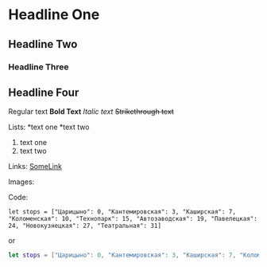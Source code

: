 # Headline One
## Headline Two
### Headline Three
## Headline Four

Regular text
**Bold Text**
*Italic text*
~~Strikethrough text~~

Lists:
*text one
*text two
1. text one
2. text two

Links:
[SomeLink](https://ya.ru)

Images:


Code:

`let stops = ["Царицыно": 0, "Кантемировская": 3, "Каширская": 7, "Коломенская": 10, "Технопарк": 15, "Автозаводская": 19, "Павелецкая": 24, "Новокузнецкая": 27, "Театральная": 31]`

or 

```Swift
let stops = ["Царицыно": 0, "Кантемировская": 3, "Каширская": 7, "Коломенская": 10, "Технопарк": 15, "Автозаводская": 19, "Павелецкая": 24, "Новокузнецкая": 27, "Театральная": 31]
```


